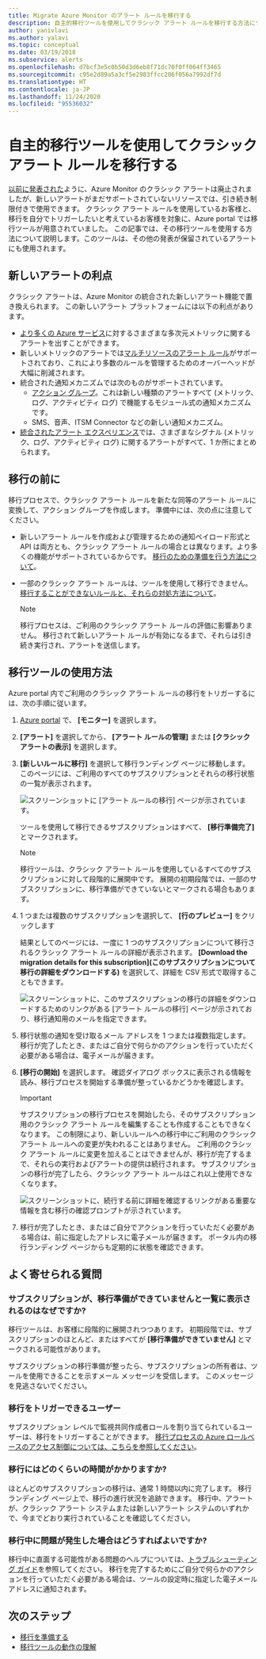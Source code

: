 ```yaml
---
title: Migrate Azure Monitor のアラート ルールを移行する
description: 自主的移行ツールを使用してクラシック アラート ルールを移行する方法について説明します。
author: yanivlavi
ms.author: yalavi
ms.topic: conceptual
ms.date: 03/19/2018
ms.subservice: alerts
ms.openlocfilehash: d7bcf3e5c0b50d3d6eb8f71dc70f0ff064ff3465
ms.sourcegitcommit: c95e2d89a5a3cf5e2983ffcc206f056a7992df7d
ms.translationtype: HT
ms.contentlocale: ja-JP
ms.lasthandoff: 11/24/2020
ms.locfileid: "95536032"
---
```

# <a name="use-the-voluntary-migration-tool-to-migrate-your-classic-alert-rules"></a>自主的移行ツールを使用してクラシック アラート ルールを移行する

[以前に発表された](monitoring-classic-retirement.md)ように、Azure Monitor のクラシック アラートは廃止されましたが、新しいアラートがまだサポートされていないリソースでは、引き続き制限付きで使用できます。 クラシック アラート ルールを使用しているお客様と、移行を自分でトリガーしたいと考えているお客様を対象に、Azure portal では移行ツールが用意されていました。 この記事では、その移行ツールを使用する方法について説明します。このツールは、その他の発表が保留されているアラートにも使用されます。

## <a name="benefits-of-new-alerts"></a>新しいアラートの利点

クラシック アラートは、Azure Monitor の統合された新しいアラート機能で置き換えられます。 この新しいアラート プラットフォームには以下の利点があります。

- [より多くの Azure サービス](alerts-metric-near-real-time.md#metrics-and-dimensions-supported)に対するさまざまな多次元メトリックに関するアラートを出すことができます。
- 新しいメトリックのアラートでは[マルチリソースのアラート ルール](alerts-metric-overview.md#monitoring-at-scale-using-metric-alerts-in-azure-monitor)がサポートされており、これにより多数のルールを管理するためのオーバーヘッドが大幅に削減されます。
- 統合された通知メカニズムでは次のものがサポートされています。
  - [アクション グループ](action-groups.md)。これは新しい種類のアラートすべて (メトリック、ログ、アクティビティ ログ) で機能するモジュール式の通知メカニズムです。
  - SMS、音声、ITSM Connector などの新しい通知メカニズム。
- [統合されたアラート エクスペリエンス](alerts-overview.md)では、さまざまなシグナル (メトリック、ログ、アクティビティ ログ) に関するアラートがすべて、1 か所にまとめられます。

## <a name="before-you-migrate"></a>移行の前に

移行プロセスで、クラシック アラート ルールを新たな同等のアラート ルールに変換して、アクション グループを作成します。 準備中には、次の点に注意してください。

- 新しいアラート ルールを作成および管理するための通知ペイロード形式と API は両方とも、クラシック アラート ルールの場合とは異なります。より多くの機能がサポートされているからです。 [移行のための準備を行う方法について](alerts-prepare-migration.md)。

- 一部のクラシック アラート ルールは、ツールを使用して移行できません。 [移行することができないルールと、それらの対処方法について](alerts-understand-migration.md#manually-migrating-classic-alerts-to-newer-alerts)。

    > [!NOTE]
    > 移行プロセスは、ご利用のクラシック アラート ルールの評価に影響ありません。 移行されて新しいアラート ルールが有効になるまで、それらは引き続き実行され、アラートを送信します。

## <a name="how-to-use-the-migration-tool"></a>移行ツールの使用方法

Azure portal 内でご利用のクラシック アラート ルールの移行をトリガーするには、次の手順に従います。

1. [Azure portal](https://portal.azure.com) で、 **[モニター]** を選択します。

1. **[アラート]** を選択してから、 **[アラート ルールの管理]** または **[クラシック アラートの表示]** を選択します。

1. **[新しいルールに移行]** を選択して移行ランディング ページに移動します。 このページには、ご利用のすべてのサブスクリプションとそれらの移行状態の一覧が表示されます。

    ![スクリーンショットに [アラート ルールの移行] ページが示されています。](media/alerts-migration/migration-landing.png "ルールの移行")

    ツールを使用して移行できるサブスクリプションはすべて、 **[移行準備完了]** とマークされます。

    > [!NOTE]
    > 移行ツールは、クラシック アラート ルールを使用しているすべてのサブスクリプションに対して段階的に展開中です。 展開の初期段階では、一部のサブスクリプションに、移行準備ができていないとマークされる場合もあります。

1. 1 つまたは複数のサブスクリプションを選択して、 **[行のプレビュー]** をクリックします

    結果としてのページには、一度に 1 つのサブスクリプションについて移行されるクラシック アラート ルールの詳細が表示されます。 **[Download the migration details for this subscription]\(このサブスクリプションについて移行の詳細をダウンロードする\)** を選択して、詳細を CSV 形式で取得することもできます。

    ![スクリーンショットに、このサブスクリプションの移行の詳細をダウンロードするためのリンクがある [アラート ルールの移行] ページが示されており、移行通知用のメールを指定できます。](media/alerts-migration/migration-preview.png "移行のプレビュー")

1. 移行状態の通知を受け取るメール アドレスを 1 つまたは複数指定します。 移行が完了したとき、またはご自分で何らかのアクションを行っていただく必要がある場合は、電子メールが届きます。

1. **[移行の開始]** を選択します。 確認ダイアログ ボックスに表示される情報を読み、移行プロセスを開始する準備が整っているかどうかを確認します。

    > [!IMPORTANT]
    > サブスクリプションの移行プロセスを開始したら、そのサブスクリプション用のクラシック アラート ルールを編集することも作成することもできなくなります。 この制限により、新しいルールへの移行中にご利用のクラシック アラート ルールへの変更が失われることはありません。 ご利用のクラシック アラート ルールに変更を加えることはできませんが、移行が完了するまで、それらの実行およびアラートの提供は続行されます。 サブスクリプションの移行が完了したら、クラシック アラート ルールはこれ以上使用できなくなります。

    ![スクリーンショットに、続行する前に詳細を確認するリンクがある重要な情報を含む移行の確認プロンプトが示されています。](media/alerts-migration/migration-confirm.png "移行の開始の確認")

1. 移行が完了したとき、またはご自分でアクションを行っていただく必要がある場合は、前に指定したアドレスに電子メールが届きます。 ポータル内の移行ランディング ページからも定期的に状態を確認できます。

## <a name="frequently-asked-questions"></a>よく寄せられる質問

### <a name="why-is-my-subscription-listed-as-not-ready-for-migration"></a>サブスクリプションが、移行準備ができていませんと一覧に表示されるのはなぜですか?

移行ツールは、お客様に段階的に展開されつつあります。 初期段階では、サブスクリプションのほとんど、またはすべてが **[移行準備ができていません]** とマークされる可能性があります。 

サブスクリプションの移行準備が整ったら、サブスクリプションの所有者は、ツールを使用できることを示すメール メッセージを受信します。 このメッセージを見逃さないでください。

### <a name="who-can-trigger-the-migration"></a>移行をトリガーできるユーザー

サブスクリプション レベルで監視共同作成者ロールを割り当てられているユーザーは、移行をトリガーすることができます。 [移行プロセスの Azure ロールベースのアクセス制御については、こちらを参照してください](alerts-understand-migration.md#who-can-trigger-the-migration)。

### <a name="how-long-will-the-migration-take"></a>移行にはどのくらいの時間がかかりますか?

ほとんどのサブスクリプションの移行は、通常 1 時間以内に完了します。 移行ランディング ページ上で、移行の進行状況を追跡できます。 移行中、アラートが、クラシック アラート システムまたは新しいアラート システムのいずれかで、今までどおり実行されていることを確認してください。

### <a name="what-can-i-do-if-i-run-into-a-problem-during-migration"></a>移行中に問題が発生した場合はどうすればよいですか?

移行中に直面する可能性がある問題のヘルプについては、[トラブルシューティング ガイド](alerts-understand-migration.md#common-problems-and-remedies)を参照してください。 移行を完了するためにご自分で何らかのアクションを行っていただく必要がある場合は、ツールの設定時に指定した電子メール アドレスに通知されます。

## <a name="next-steps"></a>次のステップ

- [移行を準備する](alerts-prepare-migration.md)
- [移行ツールの動作の理解](alerts-understand-migration.md)
